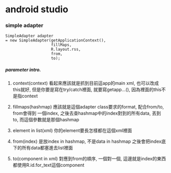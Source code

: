 # android studio

### simple adapter


```
SimpleAdapter adapter 
= new SimpleAdapter(getApplicationContext(), 
                    fillMaps, 
                    R.layout.rss, 
                    from, 
                    to);
```
##### parameter intro.
1. context(context)
看起來應該就是抓到目前這app的main xml, 也可以改成this就好, 
但是你要是寫在try/catch裡面, 就要寫getapp...(), 因為裡面的this不是指context

2. fillmaps(hashmap)
應該就是這個adapter class要求的format, 配合from/to, from會得到
一個index, 之後去查hashmap中的index對到的所有data, 丟到to, 
而這個參數就是那個hashmap

3. element in list(xml)
你的element要長怎樣都在這個xml裡面

4. from(index)
是放index in hashmap,  不是data in hashmap
之後會把index底下的所有data都塞進去list裡面
5. to(component in xml)
對應到from的順序, 一個對一個, 這邊就是index的東西都使用R.id.for_text這個component

